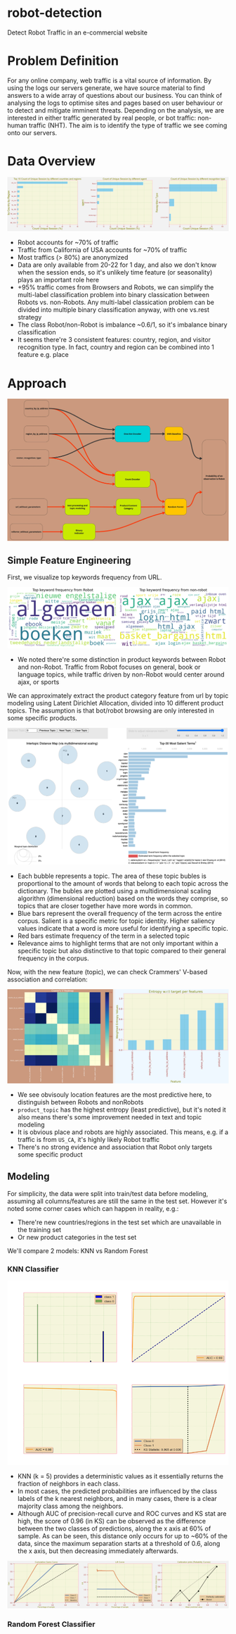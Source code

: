 # robot-detection
Detect Robot Traffic in an e-commercial website

# Problem Definition

For any online company, web traffic is a vital source of information. By using the logs our servers generate, we have source material to find answers to a wide array of questions about our business. You can think of analysing the logs to optimise sites and pages based on user behaviour or to detect and mitigate imminent threats.
Depending on the analysis, we are interested in either traffic generated by real people, or bot traffic: non-human traffic (NHT).
The aim is to identify the type of traffic we see coming onto our servers.

# Data Overview

![Data Overview](./img/data_overview.jpg)

* Robot accounts for ~70% of traffic
* Traffic from California of USA accounts for ~70% of traffic
* Most traffics (> 80%) are anonymized
* Data are only available from 20-22 for 1 day, and also we don't know when the session ends, so it's unlikely time feature (or seasonality) plays an important role here
*  +95% traffic comes from Browsers and Robots, we can simplify the multi-label classification problem into binary classication between Robots vs. non-Robots. Any multi-label classication problem can be divided into multiple binary classification anyway, with one vs.rest strategy
* The class Robot/non-Robot is imbalance ~0.6/1, so it's imbalance binary classification
* It seems there're 3 consistent features: country, region, and visitor recognition type. In fact, country and region can be combined into 1 feature e.g. place

# Approach

![flowchart](./img/flowchart.jpg)

## Simple Feature Engineering

First, we visualize top keywords frequency from URL.

![keyword_frequency](./img/keyword_frequency.png)

* We noted there're some distinction in product keywords between Robot and non-Robot. Traffic from Robot focuses on general, book or language topics, while traffic driven by non-Robot would center around ajax, or sports

We can approximately extract the product category feature from url by topic modeling using Latent Dirichlet Allocation, divided into 10 different product topics. The assumption is that bot/robot browsing are only interested in some specific products.

![Topic Modeling](./img/topic_modeling.png)


* Each bubble represents a topic. The area of these topic bubles is proportional to the amount of words that belong to each topic across the dictionary. The bubles are plotted using a multidimensional scaling algorithm (dimensional reduction) based on the words they comprise, so topics that are closer together have more words in common.
* Blue bars represent the overall frequency of the term across the entire corpus. Salient is a specific metric for topic identity. Higher saliency values indicate that a word is more useful for identifying a specific topic. 
* Red bars estimate frequency of the term in a selected topic
* Relevance aims to highlight terms that are not only important within a specific topic but also distinctive to that topic compared to their general frequency in the corpus.

Now, with the new feature (topic), we can check Crammers' V-based association and correlation:

![Association](./img/crammer_V_heatmap.png)

* We see obvisouly location features are the most predictive here, to distinguish between Robots and nonRobots
* `product_topic` has the highest entropy (least predictive), but it's noted it also means there's some improvement needed in text and topic modeling
* It is obvious place and robots are highly associated. This means, e.g. if a traffic is from `US_CA`, it's highly likely Robot traffic
* There's no strong evidence and association that Robot only targets some specific product

## Modeling
For simplicity, the data were split into train/test data before modeling, assuming all columns/features are still the same in the test set. However it's noted some corner cases which can happen in reality, e.g.:
* There're new countries/regions in the test set which are unavailable in the training set
* Or new product categories in the test set

We'll compare 2 models: KNN vs Random Forest

### KNN Classifier

![knn_kpi](./img/knn_metrics.png)

* KNN (k = 5) provides a deterministic values as it essentially returns the fraction of neighbors in each class.
* In most cases, the predicted probabilities are influenced by the class labels of the k nearest neighbors, and in many cases, there is a clear majority class among the neighbors.
* Although AUC of precision-recall curve and ROC curves and KS stat are high, the score of 0.96 (in KS) can be observed as the difference between the two classes of predictions, along the x axis at 60% of sample. As can be seen, this distance only occurs for up to ~60% of the data, since the maximum separation starts at a threshold of 0.6, along the x axis, but then decreasing immediately afterwards. 

![knn_kpi_2](./img/knn_metrics_extra.png)


### Random Forest Classifier
